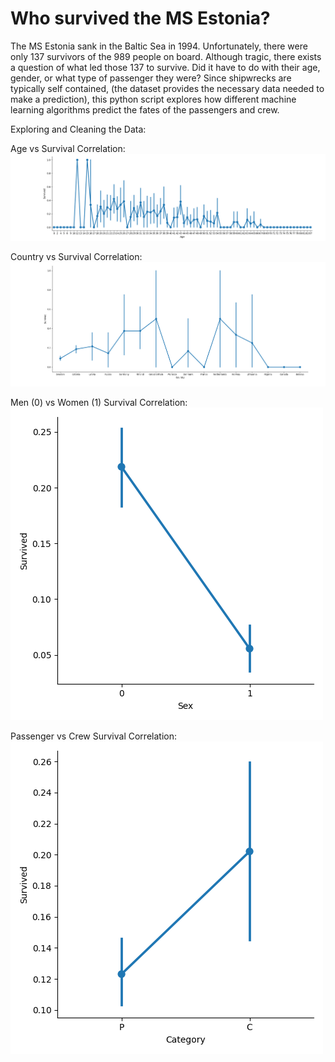 # Who survived the MS Estonia?

The MS Estonia sank in the Baltic Sea in 1994. Unfortunately, there were only 137 survivors of the 989 people on board.
Although tragic, there exists a question of what led those 137 to survive. Did it have to do with their age, gender, or what type of passenger they were? Since shipwrecks are typically self contained, (the dataset provides the necessary data needed to make a prediction), this python script explores how different machine learning algorithms predict the fates of the passengers and crew.

Exploring and Cleaning the Data:

Age vs Survival Correlation:
![Age vs Survival Correlation](Age.png)

Country vs Survival Correlation:
![Country vs Survival Correlation](country_survival.png)

Men (0) vs Women (1) Survival Correlation:
![Men vs Women Survival Correlation](Men_0_Women_1.png)

Passenger vs Crew Survival Correlation:
![Passenger vs Crew Survival Correlation](Passenger_Crew.png)
